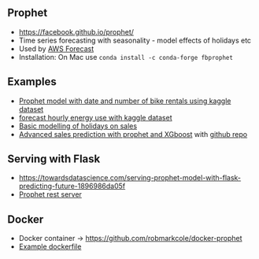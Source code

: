 ## Prophet
* https://facebook.github.io/prophet/
* Time series forecasting with seasonality - model effects of holidays etc
* Used by [AWS Forecast](https://aws.amazon.com/forecast/)
* Installation: On Mac use `conda install -c conda-forge fbprophet`

## Examples
* [Prophet model with date and number of bike rentals using kaggle dataset](https://towardsdatascience.com/forecast-model-tuning-with-additional-regressors-in-prophet-ffcbf1777dda)
* [forecast hourly energy use with kaggle dataset](https://www.kaggle.com/robikscube/tutorial-time-series-forecasting-with-prophet)
* [Basic modelling of holidays on sales](https://towardsdatascience.com/predicting-sales-with-python-a-comprehensive-guide-with-facebooks-prophet-1faf092a84e1)
* [Advanced sales prediction with prophet and XGboost](https://www.kaggle.com/elenapetrova/time-series-analysis-and-forecasts-with-prophet) with [github repo](https://github.com/datageekette/rossmann_TSA_forecasts)

## Serving with Flask
* https://towardsdatascience.com/serving-prophet-model-with-flask-predicting-future-1896986da05f
* [Prophet rest server](https://github.com/scirag/fbprophet-rest-docker)

## Docker
* Docker container -> https://github.com/robmarkcole/docker-prophet
* [Example dockerfile](https://github.com/Christmas20191225/notebook/blob/master/Dockerfile)